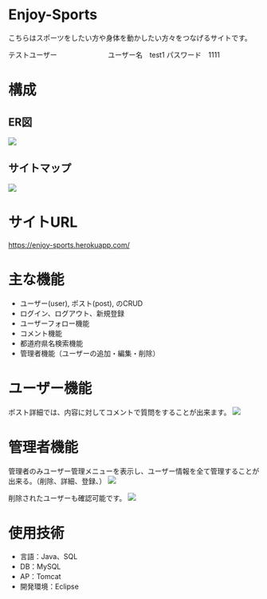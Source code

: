 # Enjoy-Sports
 
こちらはスポーツをしたい方や身体を動かしたい方々をつなげるサイトです。

テストユーザー　　　　　　　
ユーザー名　test1
パスワード　1111
 

# 構成

<h2>ER図</h2>
 <img src="https://user-images.githubusercontent.com/71134061/106419014-da96f700-649a-11eb-93bf-50f4aac2ed18.png">
 
 
<h2>サイトマップ</h2>
 <img src="https://user-images.githubusercontent.com/71134061/106555420-e2b96a00-6560-11eb-8b50-53657b4359ce.png">
 
 
# サイトURL
 
https://enjoy-sports.herokuapp.com/
 
# 主な機能
<ul>
 <li>ユーザー(user), ポスト(post), のCRUD</li>
 <li>ログイン、ログアウト、新規登録</li>
 <li>ユーザーフォロー機能</li>
 <li>コメント機能</li>
 <li>都道府県名検索機能</li>
 <li>管理者機能（ユーザーの追加・編集・削除）</li>
</ul> 

# ユーザー機能
ポスト詳細では、内容に対してコメントで質問をすることが出来ます。
<img src="https://user-images.githubusercontent.com/71134061/106556787-aafff180-6563-11eb-8e95-31d33195e0e4.png">

 
# 管理者機能
管理者のみユーザー管理メニューを表示し、ユーザー情報を全て管理することが出来る。（削除、詳細、登録、）
<img src="https://user-images.githubusercontent.com/71134061/106554865-991c4f80-655f-11eb-8c04-f1a2b5fc3cf0.png">

削除されたユーザーも確認可能です。
<img src="https://user-images.githubusercontent.com/71134061/106554861-96215f00-655f-11eb-8545-96c6c2d22d64.png">
 
# 使用技術
<ul>
 <li>言語：Java、SQL</li>
 <li>DB：MySQL</li>
 <li>AP：Tomcat</li>
 <li>開発環境：Eclipse</li>
</ul>
 

